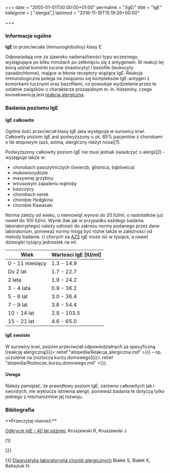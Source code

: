 +++
date = "2005-01-01T00:00:00+01:00"
permalink = "/IgE/"
title = "IgE"
kategorie = [ "alergia",]
lastmod = "2016-11-19T15:19:26+00:00"

+++

### Informacje ogólne

**IgE** to przeciwciała (immunoglobuliny) klasy E

Odpowiadają one za zjawisko nadwrażliwości typu wczesnego, występujące po kilku minutach po zetknięciu się z antygenem. W reakcji tej biorą udział komórki tuczne (mastocyty) i bazofile (leukocyty zasadochłonne), mające w błonie receptory wiążące IgE. Reakcja immunologiczna polega na związaniu się kompleksów IgE-antygen z komórkami tucznymi oraz bazofilami, co powoduje wydzielanie przez te ostatnie związków o charakterze prozapalnym m. in. histaminy, czego konsekwencją jest [reakcja alergiczna](/atopedia/Reakcja_alergiczna).

### Badania poziomu IgE

#### IgE całkowite

Ogólna ilość przeciwciał klasy IgE jaka występuje w surowicy krwi. Całkowity poziom IgE jest podwyższony u ok. 85% pacjentów z chorobami o tle atopowym (azs, astma, alergiczny nieżyt nosa)[1].

Podwyższony całkowity poziom IgE nie musi jednak świadczyć o alergii[2] - występuje także w:

-   chorobach pasożytniczych (świerzb, glistnica, bąblowica)
-   mukowiscydozie
-   masywnej grzybicy
-   wirusowym zapaleniu wątroby
-   łuszczycy
-   chorobach nerek
-   chorobie Hodgkina
-   chorobie Kawasaki

Norma zależy od wieku, u niemowląt wynosi do 20 IU/ml, u nastolatków już nawet do 100 IU/ml. Wynik (tak jak w przypadku każdego badania laboratoryjnego) należy odnosić do zakresu normy podanego przez dane laboratorium, ponieważ normy mogą być różne także w zależności od metody badania. U chorych na [AZS](/atopedia/AZS) IgE może iść w tysiące, a nawet dziesiątki tysięcy jednostek na ml.

| Wiek            | Wartości IgE [IU/ml] |
|-----------------|----------------------|
| 0 - 11 miesięcy | 1.3 - 14.9           |
| Do 2 lat        | 1.7 - 22.7           |
| 2 lata          | 1.9 - 24.2           |
| 3 - 4 lata      | 0.9 - 36.2           |
| 5 - 6 lat       | 3.0 - 36.4           |
| 7 - 9 lat       | 3.6 - 54.4           |
| 10 - 14 lat     | 2.9 - 103.5          |
| 15 - 21 lat     | 4.6 - 65.0           |

#### IgE swoiste

W surowicy krwi, poziom przeciwciał odpowiedzialnych za specyficzną [reakcję alergiczną]({{< relref "atopedia/Reakcja_alergiczna.md" >}}) – np. uczulenie na [roztocza kurzu domowego]({{< relref "atopedia/Roztocze_kurzu_domowego.md" >}}).

#### Uwaga

Należy pamiętać, że prawidłowy poziom IgE, zarówno całkowitych jak i swoistych, nie wyklucza istnienia alergii, ponieważ badania te dotyczą tylko jednego z mechanizmów jej rozwoju.

### Bibliografia

<references/>
**Przeczytaj również:**

[Odkrycie IgE – 40 lat później](http://alergia.org.pl/lek/index.php?option=com_content&task=view&id=159&Itemid=65), Kruszewski R, Kruszewski J



[1]

[2]

[3] [Diagnostyka laboratoryjna chorób alergicznych](http://www.alergia.org.pl/lek.arch1/archiwum/01_03/diag.html) Białek S, Białek K, Baltaziuk H.
